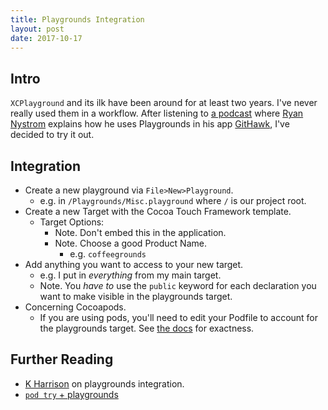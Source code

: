```yaml
---
title: Playgrounds Integration
layout: post
date: 2017-10-17
---
```


## Intro 

`XCPlayground` and its ilk have been around for at least two years. I've never really used them in a workflow. After listening to [a podcast](https://swiftcoders.podbean.com/e/63-ryan-nystrom-ios-engineer-at-instagram/) where [Ryan Nystrom](http://whoisryannystrom.com) explains how he uses Playgrounds in his app [GitHawk](http://githawk.com), I've decided to try it out. 


## Integration 

* Create a new playground via `File>New>Playground`. 
    - e.g. in `/Playgrounds/Misc.playground` where `/` is our project root.
* Create a new Target with the Cocoa Touch Framework template. 
    - Target Options: 
        + Note. Don't embed this in the application. 
        + Note. Choose a good Product Name. 
            * e.g. `coffeegrounds` 
* Add anything you want to access to your new target. 
    - e.g. I put in *everything* from my main target. 
    - Note. You *have to* use the `public` keyword for each declaration you want to make visible in the playgrounds target. 
* Concerning Cocoapods. 
    - If you are using pods, you'll need to edit your Podfile to account for the playgrounds target. See [the docs](https://guides.cocoapods.org/using/the-podfile.html) for exactness. 

## Further Reading 

* [K Harrison](https://useyourloaf.com/blog/adding-playgrounds-to-xcode-projects/) on playgrounds integration. 
* [`pod try` + playgrounds](https://github.com/neonichu/ThisCouldBeUsButYouPlaying)
